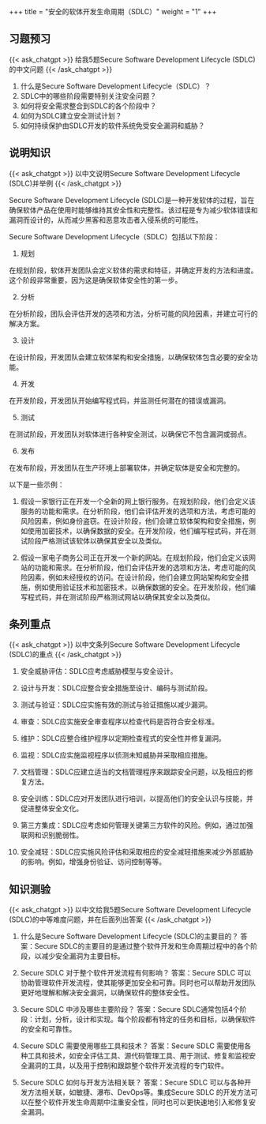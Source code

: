 +++
title = "安全的软体开发生命周期（SDLC）"
weight = "1"
+++
## 习题预习
{{< ask_chatgpt >}}
给我5题Secure Software Development Lifecycle (SDLC)的中文问题
{{< /ask_chatgpt >}}



1. 什么是Secure Software Development Lifecycle（SDLC）？ 
2. SDLC中的哪些阶段需要特别关注安全问题？ 
3. 如何将安全需求整合到SDLC的各个阶段中？ 
4. 如何为SDLC建立安全测试计划？ 
5. 如何持续保护由SDLC开发的软件系统免受安全漏洞和威胁？   

## 说明知识
{{< ask_chatgpt >}}
以中文说明Secure Software Development Lifecycle (SDLC)并举例
{{< /ask_chatgpt >}}



Secure Software Development Lifecycle (SDLC)是一种开发软体的过程，旨在确保软体产品在使用时能够维持其安全性和完整性。该过程是专为减少软体错误和漏洞而设计的，从而减少黑客和恶意攻击者入侵系统的可能性。

Secure Software Development Lifecycle（SDLC）包括以下阶段：

1. 规划

在规划阶段，软体开发团队会定义软体的需求和特征，并确定开发的方法和进度。这个阶段非常重要，因为这是确保软体安全性的第一步。

2. 分析

在分析阶段，团队会评估开发的选项和方法，分析可能的风险因素，并建立可行的解决方案。

3. 设计

在设计阶段，开发团队会建立软体架构和安全措施，以确保软体包含必要的安全功能。

4. 开发

在开发阶段，开发团队开始编写程式码，并监测任何潜在的错误或漏洞。

5. 测试

在测试阶段，开发团队对软体进行各种安全测试，以确保它不包含漏洞或弱点。

6. 发布

在发布阶段，开发团队在生产环境上部署软体，并确定软体是安全和完整的。

以下是一些示例：

1. 假设一家银行正在开发一个全新的网上银行服务。在规划阶段，他们会定义该服务的功能和需求。在分析阶段，他们会评估开发的选项和方法，考虑可能的风险因素，例如身份盗窃。在设计阶段，他们会建立软体架构和安全措施，例如使用加密技术，以确保数据的安全。在开发阶段，他们编写程式码，并在测试阶段严格测试该软体以确保其安全以及类似。

2. 假设一家电子商务公司正在开发一个新的网站。在规划阶段，他们会定义该网站的功能和需求。在分析阶段，他们会评估开发的选项和方法，考虑可能的风险因素，例如未经授权的访问。在设计阶段，他们会建立网站架构和安全措施，例如使用验证技术和加密技术，以确保数据的安全。在开发阶段，他们编写程式码，并在测试阶段严格测试网站以确保其安全以及类似。   

## 条列重点
{{< ask_chatgpt >}}
以中文条列Secure Software Development Lifecycle (SDLC)的重点
{{< /ask_chatgpt >}}



1. 安全威胁评估：SDLC应考虑威胁模型与安全设计。

2. 设计与开发：SDLC应整合安全措施至设计、编码与测试阶段。

3. 测试与验证：SDLC应实施有效的测试与验证措施以减少漏洞。

4. 审查：SDLC应实施安全审查程序以检查代码是否符合安全标准。

5. 维护：SDLC应整合维护程序以定期检查程式的安全性并修复漏洞。

6. 监视：SDLC应实施监视程序以侦测未知威胁并采取相应措施。

7. 文档管理：SDLC应建立适当的文档管理程序来跟踪安全问题，以及相应的修复方法。

8. 安全训练：SDLC应对开发团队进行培训，以提高他们的安全认识与技能，并促进整体安全文化。

9. 第三方集成：SDLC应考虑如何管理关键第三方软件的风险。例如，通过加强联网和识别脆弱性。

10. 安全减轻：SDLC应实施风险评估和采取相应的安全减轻措施来减少外部威胁的影响。例如，增强身份验证、访问控制等等。   

## 知识测验
{{< ask_chatgpt >}}
以中文给我5题Secure Software Development Lifecycle (SDLC)的中等难度问题，并在后面列出答案
{{< /ask_chatgpt >}}



1. 什么是Secure Software Development Lifecycle (SDLC)的主要目的？
答案：Secure SDLC的主要目的是通过整个软件开发和生命周期过程中的各个阶段，以减少安全漏洞为主要目标。

2. Secure SDLC 对于整个软件开发流程有何影响？
答案：Secure SDLC 可以协助管理软件开发流程，使其能够更加安全和可靠。同时也可以帮助开发团队更好地理解和解决安全漏洞，以确保软件的整体安全性。

3. Secure SDLC 中涉及哪些主要阶段？
答案：Secure SDLC通常包括4个阶段：计划，分析，设计和实现。每个阶段都有特定的任务和目标，以确保软件的安全和可靠性。

4. Secure SDLC 需要使用哪些工具和技术？
答案：Secure SDLC 需要使用各种工具和技术，如安全评估工具、源代码管理工具、用于测试、修复和监视安全漏洞的工具，以及用于控制和跟踪整个软件开发流程的专门软件。

5. Secure SDLC 如何与开发方法相关联？
答案：Secure SDLC 可以与各种开发方法相关联，如敏捷、瀑布、DevOps等。集成Secure SDLC 的开发方法可以在整个软件开发生命周期中注重安全性，同时也可以更快速地引入和修复安全漏洞。   

